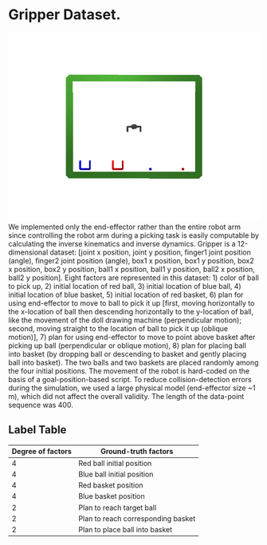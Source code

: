 # Gripper Dataset.

![](./recon.gif)
We implemented only the end-effector rather than the entire robot arm since controlling the robot arm during a picking task is easily computable by calculating the inverse kinematics and inverse dynamics. Gripper is a 12-dimensional dataset: [joint x position, joint y position, finger1 joint position (angle), finger2 joint position (angle), box1 x position, box1 y position, box2 x position, box2 y position, ball1 x position, ball1 y position, ball2 x position, ball2 y position]. Eight factors are represented in this dataset: 1) color of ball to pick up, 2) initial location of red ball, 3) initial location of blue ball, 4) initial location of blue basket, 5) initial location of red basket, 6) plan for using end-effector to move to ball to pick it up [first, moving horizontally to the x-location of ball then descending horizontally to the y-location of ball, like the movement of the doll drawing machine (perpendicular motion); second, moving straight to the location of ball to pick it up (oblique motion)], 7) plan for using end-effector to move to point above basket after picking up ball (perpendicular or oblique motion), 8) plan for placing ball into basket (by dropping ball or descending to basket and gently placing ball into basket). The two balls and two baskets are placed randomly among the four initial positions. The movement of the robot is hard-coded on the basis of a goal-position-based script. To reduce collision-detection errors during the simulation, we used a large physical model (end-effector size ~1 m), which did not affect the overall validity. The length of the data-point sequence was 400.

## Label Table

| Degree of factors | Ground-truth factors               |
| ----------------- | ---------------------------------- |
| 4                 | Red ball initial position          |
| 4                 | Blue ball initial position         |
| 4                 | Red basket position                |
| 4                 | Blue basket position               |
| 2                 | Plan to reach target ball          |
| 2                 | Plan to reach corresponding basket |
| 2                 | Plan to place ball into basket     |

